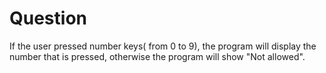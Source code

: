 # Question

If the user pressed number keys( from 0 to 9), the program will display the number that is pressed, otherwise the program will show "Not allowed".
